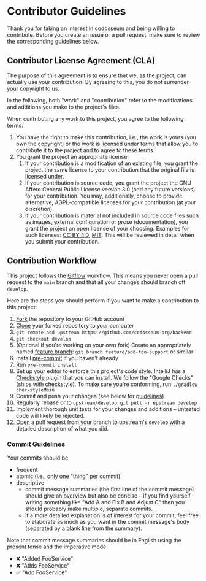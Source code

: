 <!---
SPDX-FileCopyrightText: 2023 JohnnyJayJay
SPDX-License-Identifier: CC-BY-4.0
-->
# Contributor Guidelines

Thank you for taking an interest in codosseum and being willing to contribute.
Before you create an issue or a pull request, make sure to review the corresponding guidelines below.

## Contributor License Agreement (CLA)

The purpose of this agreement is to ensure that we, as the project, can actually use your contribution.
By agreeing to this, you do not surrender your copyright to us.

In the following, both "work" and "contribution" refer to the modifications and additions you make to
the project's files.

When contributing any work to this project, you agree to the following terms:

1. You have the right to make this contribution, i.e., the work is yours (you own the copyright) or the work is
   licensed under terms that allow you to contribute it to the project and to agree to these terms.
2. You grant the project an appropriate license:
    1. If your contribution is a modification of an existing file, you grant the project the same license to your
       contribution that the original file is licensed under.
    2. If your contribution is source code, you grant the project the GNU Affero General Public License version 3.0
       (and any future versions) for your contribution. You may, additionally, choose to provide alternative,
       AGPL-compatible licenses for your contribution (at your discretion).
    3. If your contribution is material not included in source code files such as
       images, external configuration or prose (documentation), you grant the project an open license of your choosing.
       Examples for such licenses: [CC BY 4.0](https://spdx.org/licenses/CC-BY-4.0.html),
       [MIT](https://spdx.org/licenses/MIT.html). This will be reviewed in detail when you submit your contribution.

## Contribution Workflow

This project follows the [Gitflow](https://www.atlassian.com/git/tutorials/comparing-workflows/gitflow-workflow)
workflow. This means you never open a pull request to the `main` branch and that all your changes should branch off
`develop`.

Here are the steps you should perform if you want to make a contribution to this project:

1. [Fork](https://docs.github.com/en/get-started/quickstart/fork-a-repo) the repository to your GitHub account
2. [Clone](https://docs.github.com/en/repositories/creating-and-managing-repositories/cloning-a-repository) your forked
   repository to your computer
3. `git remote add upstream https://github.com/codosseum-org/backend`
4. `git checkout develop`
5. (Optional if you're working on your own fork) Create an appropriately named
   [feature branch](https://www.atlassian.com/git/tutorials/comparing-workflows/gitflow-workflow):
   `git branch feature/add-foo-support` or similar
6. Install [pre-commit](https://pre-commit.com/) if you haven't already
7. Run `pre-commit install`
8. Set up your editor to enforce this project's code style.
   IntelliJ has a [Checkstyle](https://plugins.jetbrains.com/plugin/1065-checkstyle-idea/) plugin that you can install.
   We follow the "Google Checks" (ships with checkstyle). To make sure you're conforming, run `./gradlew checkstyleMain`
9. Commit and push your changes (see below for [guidelines](#commit-guidelines))
10. Regularly rebase onto `upstream/develop`: `git pull -r upstream develop`
11. Implement thorough unit tests for your changes and additions – untested code will likely be rejected.
12. [Open](https://github.com/codosseum-org/backend/compare) a pull request from your branch to upstream's `develop`
    with a detailed description of what you did.

### Commit Guidelines

Your commits should be
- frequent
- atomic (i.e., only one "thing" per commit)
- descriptive
  - commit message summaries (the first line of the commit message) should give an overview but also be concise
    – if you find yourself writing something like "Add A and Fix B and Adjust C" then you should probably make multiple,
    separate commits.
  - if a more detailed explanation is of interest for your commit, feel free to elaborate as much as you want in the
    commit message's body (separated by a blank line from the summary).

Note that commit message summaries should be in English using the present tense and the imperative mode:

- ❌ "Added FooService"
- ❌ "Adds FooService"
- ✅ "Add FooService"
